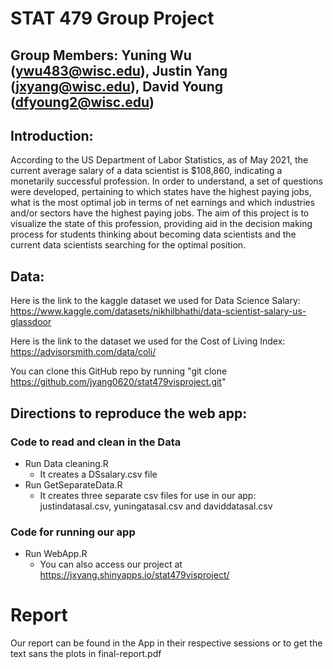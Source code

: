 # STAT 479 Group Project

## Group Members: Yuning Wu (ywu483@wisc.edu), Justin Yang (jxyang@wisc.edu), David Young (dfyoung2@wisc.edu)

## Introduction:

According to the US Department of Labor Statistics, as of May 2021, the current average salary of a data scientist is $108,860, indicating a monetarily successful profession. In order to understand, a set of questions were developed, pertaining to which states have the highest paying jobs, what is the most optimal job in terms of net earnings and which industries and/or sectors have the highest paying jobs. The aim of this project is to visualize the state of this profession, providing aid in the decision making process for students thinking about becoming data scientists and the current data scientists searching for the optimal position. 

## Data:
Here is the link to the kaggle dataset we used for Data Science Salary: https://www.kaggle.com/datasets/nikhilbhathi/data-scientist-salary-us-glassdoor

Here is the link to the dataset we used for the Cost of Living Index: https://advisorsmith.com/data/coli/

You can clone this GitHub repo by running "git clone https://github.com/jyang0620/stat479visproject.git"

## Directions to reproduce the web app:
### Code to read and clean in the Data 
- Run Data cleaning.R
  - It creates a DSsalary.csv file
- Run GetSeparateData.R
  - It creates three separate csv files for use in our app: justindatasal.csv, yuningatasal.csv and daviddatasal.csv

### Code for running our app
- Run WebApp.R
  - You can also access our project at https://jxyang.shinyapps.io/stat479visproject/

# Report
Our report can be found in the App in their respective sessions or to get the text sans the plots in final-report.pdf

